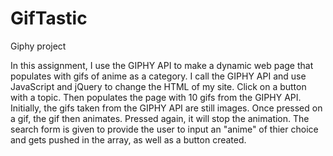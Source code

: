 # GifTastic
Giphy project

In this assignment, I use the GIPHY API to make a dynamic web page that populates with gifs of anime as a category. I call the GIPHY API and use JavaScript and jQuery to change the HTML of my site.
Click on a button with a topic. Then populates the page with 10 gifs from the GIPHY API. Initially, the gifs taken from the GIPHY API are still images. Once pressed on a gif, the gif then animates. Pressed again, it will stop the animation. 
The search form is given to provide the user to input an "anime" of thier choice and gets pushed in the array, as well as a button created.
